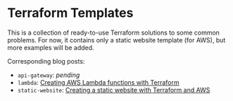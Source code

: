 # Terraform Templates

This is a collection of ready-to-use Terraform solutions to some common problems. For now, it contains only a static website template (for AWS), but more examples will be added.

Corresponding blog posts:
* `api-gateway`: *pending*
* `lambda`: [Creating AWS Lambda functions with Terraform](https://pfertyk.me/2023/02/creating-aws-lambda-functions-with-terraform/)
* `static-website`: [Creating a static website with Terraform and AWS](https://pfertyk.me/2023/01/creating-a-static-website-with-terraform-and-aws/)
